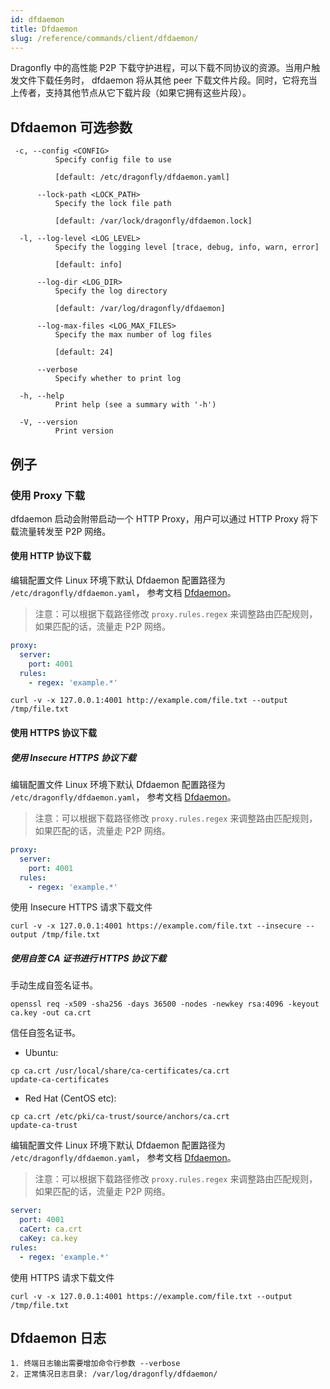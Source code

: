 ```yaml
---
id: dfdaemon
title: Dfdaemon
slug: /reference/commands/client/dfdaemon/
---
```


Dragonfly 中的高性能 P2P 下载守护进程，可以下载不同协议的资源。当用户触发文件下载任务时，
dfdaemon 将从其他 peer 下载文件片段。同时，它将充当上传者，支持其他节点从它下载片段（如果它拥有这些片段）。

## Dfdaemon 可选参数

<!-- markdownlint-disable -->

```text
 -c, --config <CONFIG>
          Specify config file to use

          [default: /etc/dragonfly/dfdaemon.yaml]

      --lock-path <LOCK_PATH>
          Specify the lock file path

          [default: /var/lock/dragonfly/dfdaemon.lock]

  -l, --log-level <LOG_LEVEL>
          Specify the logging level [trace, debug, info, warn, error]

          [default: info]

      --log-dir <LOG_DIR>
          Specify the log directory

          [default: /var/log/dragonfly/dfdaemon]

      --log-max-files <LOG_MAX_FILES>
          Specify the max number of log files

          [default: 24]

      --verbose
          Specify whether to print log

  -h, --help
          Print help (see a summary with '-h')

  -V, --version
          Print version
```

<!-- markdownlint-restore -->

## 例子

### 使用 Proxy 下载

dfdaemon 启动会附带启动一个 HTTP Proxy，用户可以通过 HTTP Proxy 将下载流量转发至 P2P 网络。

#### 使用 HTTP 协议下载

编辑配置文件 Linux 环境下默认 Dfdaemon 配置路径为 `/etc/dragonfly/dfdaemon.yaml`，
参考文档 [Dfdaemon](../../configuration/client/dfdaemon.md)。

> 注意：可以根据下载路径修改 `proxy.rules.regex` 来调整路由匹配规则，如果匹配的话，流量走 P2P 网络。

```yaml
proxy:
  server:
    port: 4001
  rules:
    - regex: 'example.*'
```

```shell
curl -v -x 127.0.0.1:4001 http://example.com/file.txt --output /tmp/file.txt
```

#### 使用 HTTPS 协议下载

##### 使用 Insecure HTTPS 协议下载

编辑配置文件 Linux 环境下默认 Dfdaemon 配置路径为 `/etc/dragonfly/dfdaemon.yaml`，
参考文档 [Dfdaemon](../../configuration/client/dfdaemon.md)。

> 注意：可以根据下载路径修改 `proxy.rules.regex` 来调整路由匹配规则，如果匹配的话，流量走 P2P 网络。

```yaml
proxy:
  server:
    port: 4001
  rules:
    - regex: 'example.*'
```

使用 Insecure HTTPS 请求下载文件

```shell
curl -v -x 127.0.0.1:4001 https://example.com/file.txt --insecure --output /tmp/file.txt
```

##### 使用自签 CA 证书进行 HTTPS 协议下载

手动生成自签名证书。

```shell
openssl req -x509 -sha256 -days 36500 -nodes -newkey rsa:4096 -keyout ca.key -out ca.crt
```

信任自签名证书。

- Ubuntu:

```shell
cp ca.crt /usr/local/share/ca-certificates/ca.crt
update-ca-certificates
```

- Red Hat (CentOS etc):

```shell
cp ca.crt /etc/pki/ca-trust/source/anchors/ca.crt
update-ca-trust
```

编辑配置文件 Linux 环境下默认 Dfdaemon 配置路径为 `/etc/dragonfly/dfdaemon.yaml`，
参考文档 [Dfdaemon](../../configuration/client/dfdaemon.md)。

> 注意：可以根据下载路径修改 `proxy.rules.regex` 来调整路由匹配规则，如果匹配的话，流量走 P2P 网络。

```yaml
server:
  port: 4001
  caCert: ca.crt
  caKey: ca.key
rules:
  - regex: 'example.*'
```

使用 HTTPS 请求下载文件

```shell
curl -v -x 127.0.0.1:4001 https://example.com/file.txt --output /tmp/file.txt
```

## Dfdaemon 日志

```text
1. 终端日志输出需要增加命令行参数 --verbose
2. 正常情况日志目录: /var/log/dragonfly/dfdaemon/
```
